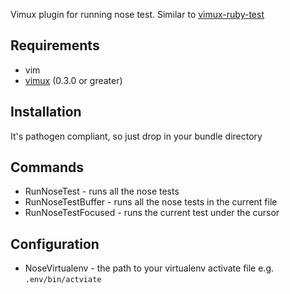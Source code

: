 Vimux plugin for running nose test. Similar to [vimux-ruby-test](https://github.com/pgr0ss/vimux-ruby-test)

## Requirements

- vim
- [vimux](https://github.com/benmills/vimux) (0.3.0 or greater)

## Installation

It's pathogen compliant, so just drop in your bundle directory

## Commands

- RunNoseTest - runs all the nose tests
- RunNoseTestBuffer - runs all the nose tests in the current file
- RunNoseTestFocused - runs the current test under the cursor

## Configuration

- NoseVirtualenv - the path to your virtualenv activate file e.g. ```.env/bin/actviate```
